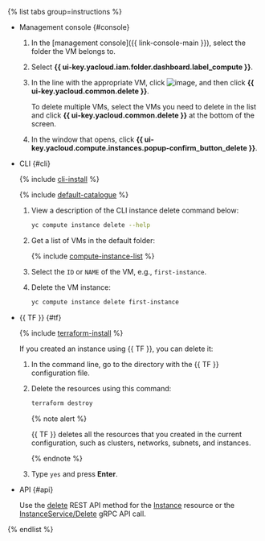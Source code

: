{% list tabs group=instructions %}

- Management console {#console}

   1. In the [management console]({{ link-console-main }}), select the folder the VM belongs to.
   1. Select **{{ ui-key.yacloud.iam.folder.dashboard.label_compute }}**.
   1. In the line with the appropriate VM, click ![image](../../_assets/console-icons/ellipsis.svg), and then click **{{ ui-key.yacloud.common.delete }}**.

      To delete multiple VMs, select the VMs you need to delete in the list and click **{{ ui-key.yacloud.common.delete }}** at the bottom of the screen.

   1. In the window that opens, click **{{ ui-key.yacloud.compute.instances.popup-confirm_button_delete }}**.

- CLI {#cli}

   {% include [cli-install](../cli-install.md) %}

   {% include [default-catalogue](../default-catalogue.md) %}

   1. View a description of the CLI instance delete command below:

      ```bash
      yc compute instance delete --help
      ```

   1. Get a list of VMs in the default folder:

      {% include [compute-instance-list](../../compute/_includes_service/compute-instance-list.md) %}

   1. Select the `ID` or `NAME` of the VM, e.g., `first-instance`.
   1. Delete the VM instance:

      ```bash
      yc compute instance delete first-instance
      ```

- {{ TF }} {#tf}

   {% include [terraform-install](../terraform-install.md) %}

   If you created an instance using {{ TF }}, you can delete it:
   1. In the command line, go to the directory with the {{ TF }} configuration file.
   1. Delete the resources using this command:

      ```bash
      terraform destroy
      ```

      {% note alert %}

      {{ TF }} deletes all the resources that you created in the current configuration, such as clusters, networks, subnets, and instances.

      {% endnote %}

   1. Type `yes` and press **Enter**.

- API {#api}

   Use the [delete](../../compute/api-ref/Instance/delete.md) REST API method for the [Instance](../../compute/api-ref/Instance/) resource or the [InstanceService/Delete](../../compute/api-ref/grpc/instance_service.md#Delete) gRPC API call.

{% endlist %}
